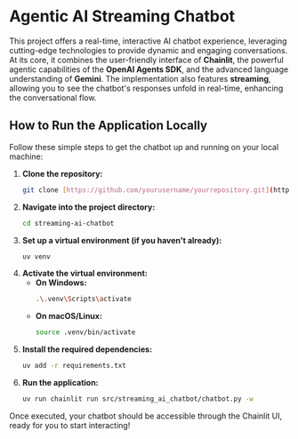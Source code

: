 # Agentic AI Streaming Chatbot

This project offers a real-time, interactive AI chatbot experience, leveraging cutting-edge technologies to provide dynamic and engaging conversations. At its core, it combines the user-friendly interface of **Chainlit**, the powerful agentic capabilities of the **OpenAI Agents SDK**, and the advanced language understanding of **Gemini**. The implementation also features **streaming**, allowing you to see the chatbot's responses unfold in real-time, enhancing the conversational flow.

## How to Run the Application Locally

Follow these simple steps to get the chatbot up and running on your local machine:

1.  **Clone the repository:**
    ```bash
    git clone [https://github.com/yourusername/yourrepository.git](https://github.com/yourusername/yourrepository.git)
    ```
2.  **Navigate into the project directory:**
    ```bash
    cd streaming-ai-chatbot
    ```
3.  **Set up a virtual environment (if you haven't already):**
    ```bash
    uv venv
    ```
4.  **Activate the virtual environment:**
    * **On Windows:**
        ```bash
        .\.venv\Scripts\activate
        ```
    * **On macOS/Linux:**
        ```bash
        source .venv/bin/activate
        ```
5.  **Install the required dependencies:**
    ```bash
    uv add -r requirements.txt
    ```
6.  **Run the application:**
    ```bash
    uv run chainlit run src/streaming_ai_chatbot/chatbot.py -w
    ```

Once executed, your chatbot should be accessible through the Chainlit UI, ready for you to start interacting!